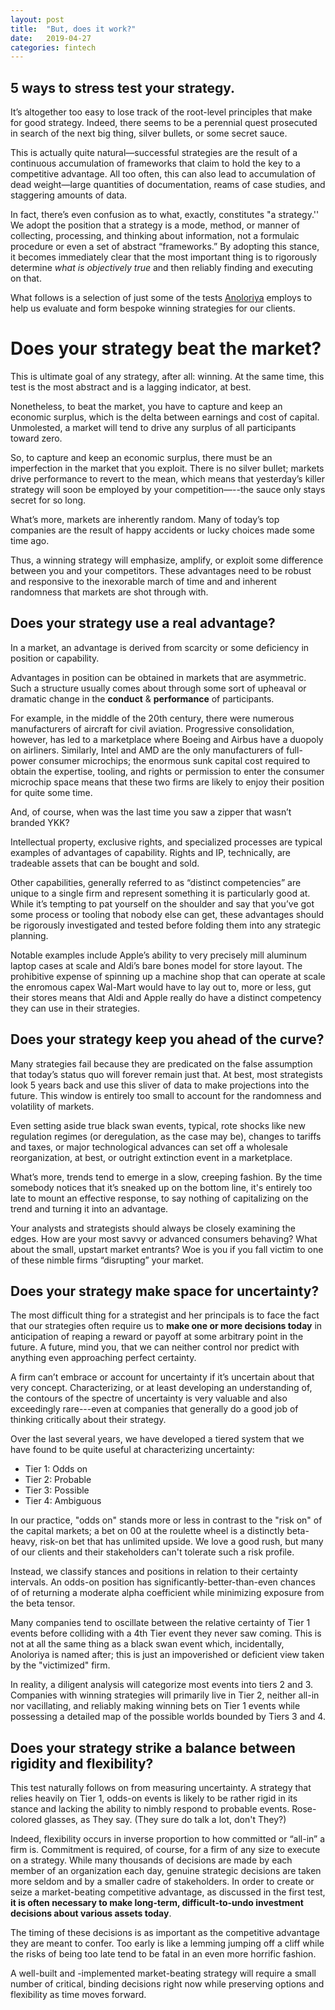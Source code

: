```yaml
---
layout: post
title:  "But, does it work?"
date:   2019-04-27
categories: fintech
---
```

## 5 ways to stress test your strategy.

It’s altogether too easy to lose track of the root-level principles that make for good strategy. Indeed, there seems to be a perennial quest prosecuted in search of the next big thing, silver bullets, or some secret sauce.

This is actually quite natural—successful strategies are the result of a continuous accumulation of frameworks that claim to hold the key to a competitive advantage. All too often, this can also lead to accumulation of dead weight—large quantities of documentation, reams of case studies, and staggering amounts of data.

In fact, there’s even confusion as to what, exactly, constitutes "a strategy.'' We adopt the position that a strategy is a mode, method, or manner of collecting, processing, and thinking about information, not a formulaic procedure or even a set of abstract “frameworks.” By adopting this stance, it becomes immediately clear that the most important thing is to rigorously determine *what is objectively true* and then reliably finding and executing on that.

What follows is a selection of just some of the tests [Anoloriya](anoloriya.com) employs to help us evaluate and form bespoke winning strategies for our clients.


# Does your strategy beat the market?

This is ultimate goal of any strategy, after all: winning. At the same time, this test is the most abstract and is a lagging indicator, at best.

Nonetheless, to beat the market, you have to capture and keep an economic surplus, which is the delta between earnings and cost of capital. Unmolested, a market will tend to drive any surplus of all participants toward zero.

So, to capture and keep an economic surplus, there must be an imperfection in the market that you exploit. There is no silver bullet; markets drive performance to revert to the mean, which means that yesterday’s killer strategy will soon be employed by your competition—--the sauce only stays secret for so long.

What’s more, markets are inherently random. Many of today’s top companies are the result of happy accidents or lucky choices made some time ago.

Thus, a winning strategy will emphasize, amplify, or exploit some difference between you and your competitors. These advantages need to be robust and responsive to the inexorable march of time and and inherent randomness that markets are shot through with.

## Does your strategy use a real advantage?
In a market, an advantage is derived from scarcity or some deficiency in position or capability.

Advantages in position can be obtained in markets that are asymmetric. Such a structure usually comes about through some sort of upheaval or dramatic change in the **conduct** & **performance** of participants.

For example, in the middle of the 20th century, there were numerous manufacturers of aircraft for civil aviation. Progressive consolidation, however, has led to a marketplace where Boeing and Airbus have a duopoly on airliners. Similarly, Intel and AMD are the only manufacturers of full-power consumer microchips; the enormous sunk capital cost required to obtain the expertise, tooling, and rights or permission to enter the consumer microchip space means that these two firms are likely to enjoy their position for quite some time.

And, of course, when was the last time you saw a zipper that wasn’t branded YKK?

Intellectual property, exclusive rights, and specialized processes are typical examples of advantages of capability. Rights and IP, technically, are tradeable assets that can be bought and sold.

Other capabilities, generally referred to as “distinct competencies” are unique to a single firm and represent something it is particularly good at. While it’s tempting to pat yourself on the shoulder and say that you’ve got some process or tooling that nobody else can get, these advantages should be rigorously investigated and tested before folding them into any strategic planning.

Notable examples include Apple’s ability to very precisely mill aluminum laptop cases at scale and Aldi’s bare bones model for store layout. The prohibitive expense of spinning up a machine shop that can operate at scale the enromous capex Wal-Mart would have to lay out to, more or less, gut their stores means that Aldi and Apple really do have a distinct competency they can use in their strategies.

## Does your strategy keep you ahead of the curve?
Many strategies fail because they are predicated on the false assumption that today’s status quo will forever remain just that. At best, most strategists look 5 years back and use this sliver of data to make projections into the future. This window is entirely too small to account for the randomness and volatility of markets.

Even setting aside true black swan events, typical, rote shocks like new regulation regimes (or deregulation, as the case may be), changes to tariffs and taxes, or major technological advances can set off a wholesale reorganization, at best, or outright extinction event in a marketplace.

What’s more, trends tend to emerge in a slow, creeping fashion. By the time somebody notices that it’s sneaked up on the bottom line, it's entirely too late to mount an effective response, to say nothing of capitalizing on the trend and turning it into an advantage.

Your analysts and strategists should always be closely examining the edges. How are your most savvy or advanced consumers behaving? What about the small, upstart market entrants? Woe is you if you fall victim to one of these nimble firms “disrupting” your market.

## Does your strategy make space for uncertainty?

The most difficult thing for a strategist and her principals is to face the fact that our strategies often require us to **make one or more decisions today** in anticipation of reaping a reward or payoff at some arbitrary point in the future. A future, mind you, that we can neither control nor predict with anything even approaching perfect certainty.

A firm can’t embrace or account for uncertainty if it’s uncertain about that very concept. Characterizing, or at least developing an understanding of, the contours of the spectre of uncertainty is very valuable and also exceedingly rare---even at companies that generally do a good job of thinking critically about their strategy.

Over the last several years, we have developed a tiered system that we have found to be quite useful at characterizing uncertainty:
- Tier 1: Odds on
- Tier 2: Probable
- Tier 3: Possible
- Tier 4: Ambiguous

In our practice, "odds on" stands more or less in contrast to the "risk on" of the capital markets; a bet on 00 at the roulette wheel is a distinctly beta-heavy, risk-on bet that has unlimited upside. We love a good rush, but many of our clients and their stakeholders can't tolerate such a risk profile.

Instead, we classify stances and positions in relation to their certainty intervals. An odds-on position has significantly-better-than-even chances of of returning a moderate alpha coefficient while minimizing exposure from the beta tensor.

Many companies tend to oscillate between the relative certainty of Tier 1 events before colliding with a 4th Tier event they never saw coming. This is not at all the same thing as a black swan event which, incidentally, Anoloriya is named after; this is just an impoverished or deficient view taken by the "victimized" firm.

In reality, a diligent analysis will categorize most events into tiers 2 and 3. Companies with winning strategies will primarily live in Tier 2, neither all-in nor vacillating, and reliably making winning bets on Tier 1 events while possessing a detailed map of the possible worlds bounded by Tiers 3 and 4.

## Does your strategy strike a balance between rigidity and flexibility?
This test naturally follows on from measuring uncertainty. A strategy that relies heavily on Tier 1, odds-on events is likely to be rather rigid in its stance and lacking the ability to nimbly respond to probable events. Rose-colored glasses, as They say. (They sure do talk a lot, don't They?)

Indeed, flexibility occurs in inverse proportion to how committed or “all-in” a firm is. Commitment is required, of course, for a firm of any size to execute on a strategy. While many thousands of decisions are made by each member of an organization each day, genuine strategic decisions are taken more seldom and by a smaller cadre of stakeholders. In order to create or seize a market-beating competitive advantage, as discussed in the first test, **it is often necessary to make long-term, difficult-to-undo investment decisions about various assets today**.

The timing of these decisions is as important as the competitive advantage they are meant to confer. Too early is like a lemming jumping off a cliff while the risks of being too late tend to be fatal in an even more horrific fashion.

A well-built and -implemented market-beating strategy will require a small number of critical, binding decisions right now while preserving options and flexibility as time moves forward.
